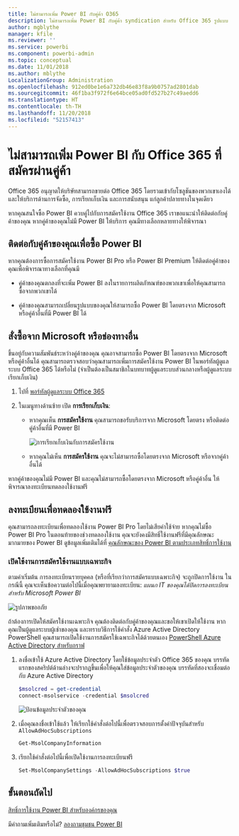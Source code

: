 ```yaml
---
title: ไม่สามารถเพิ่ม Power BI กับคู่ค้า O365
description: ไม่สามารถเพิ่ม Power BI กับคู่ค้า syndication สำหรับ Office 365 รูปแบบ syndication เป็นรูปแบบการจัดซื้อแบบหนึ่ง ที่ใช้โดย Office 365
author: mgblythe
manager: kfile
ms.reviewer: ''
ms.service: powerbi
ms.component: powerbi-admin
ms.topic: conceptual
ms.date: 11/01/2018
ms.author: mblythe
LocalizationGroup: Administration
ms.openlocfilehash: 912ed0be1e6a732db46e83f8a9b0757ad2801dab
ms.sourcegitcommit: 46f1ba3f972f6e64bce05ad0fd527b27c49aedd6
ms.translationtype: HT
ms.contentlocale: th-TH
ms.lasthandoff: 11/20/2018
ms.locfileid: "52157413"
---
```

# <a name="unable-to-add-power-bi-to-office-365-partner-subscription"></a>ไม่สามารถเพิ่ม Power BI กับ Office 365 ที่สมัครผ่านคู่ค้า

Office 365 อนุญาตให้บริษัทสามารถขายต่อ Office 365 โดยรวมเข้ากับโซลูชันของพวกเขาเองได้ และให้บริการด้านการจัดซื้อ, การเรียกเก็บเงิน และการสนับสนุน แก่ลูกค้าปลายทางในจุดเดียว

หากคุณสนใจซื้อ Power BI ควบคู่ไปกับการสมัครใช้งาน Office 365 เราขอแนะนำให้ติดต่อกับคู่ค้าของคุณ หากคู่ค้าของคุณไม่มี Power BI ให้บริการ คุณมีทางเลือกหลายทางให้พิจารณา

## <a name="work-with-your-partner-to-purchase-power-bi"></a>ติดต่อกับคู่ค้าของคุณเพื่อซื้อ Power BI

หากคุณต้องการซื้อการสมัครใช้งาน Power BI Pro หรือ Power BI Premium ให้ติดต่อคู่ค้าของคุณเพื่อพิจารณาทางเลือกที่คุณมี

* คู่ค้าของคุณตกลงที่จะเพิ่ม Power BI ลงในรายการผลิตภัฑณฑ์ของพวกเขาเพื่อให้คุณสามารถซื้อจากพวกเขาได้

* คู่ค้าของคุณสามารถเปลี่ยนรูปแบบของคุณให้สามารถซื้อ Power BI โดยตรงจาก Microsoft หรือคู่ค้าอื่นที่มี Power BI ได้

## <a name="purchase-from-microsoft-or-another-channel"></a>สั่งซื้อจาก Microsoft หรือช่องทางอื่น

ขึ้นอยู่กับความสัมพันธ์ระหว่างคู่ค้าของคุณ คุณอาจสามารถซื้อ Power BI โดยตรงจาก Microsoft หรือคู่ค้าอื่นได้ คุณสามารถตรวจสอบว่าคุณสามารถเพิ่มการสมัครใช้งาน Power BI ในพอร์ทัลผู้ดูแลระบบ Office 365 ได้หรือไม่ (จำเป็นต้องเป็นสมาชิกในบทบาทผู้ดูแลระบบส่วนกลางหรือผู้ดูแลระบบเรียกเก็บเงิน)

1. ไปที่ [พอร์ทัลผู้ดูแลระบบ Office 365](https://admin.microsoft.com/AdminPortal/Home#/homepage)

1. ในเมนูทางด้านซ้าย เปิด **การเรียกเก็บเงิน**:

    * หากคุณเห็น **การสมัครใช้งาน** คุณสามารถขอรับบริการจาก Microsoft โดยตรง หรือติดต่อคู่ค้าอื่นที่มี Power BI

        ![การเรียกเก็บเงินกับการสมัครใช้งาน](media/service-admin-syndication-partner/billingsub.png)

    * หากคุณไม่เห็น **การสมัครใช้งาน** คุณจะไม่สามารถซื้อโดยตรงจาก Microsoft หรือจากคู่ค้าอื่นได้

หากคู่ค้าของคุณไม่มี Power BI และคุณไม่สามารถซื้อโดยตรงจาก Microsoft หรือคู่ค้าอื่น ให้พิจารณาลงทะเบียนทดลองใช้งานฟรี

## <a name="sign-up-for-a-free-trial"></a>ลงทะเบียนเพื่อทดลองใช้งานฟรี

คุณสามารถลงทะเบียนเพื่อทดลองใช้งาน Power BI Pro โดยไม่เสียค่าใช้จ่าย หากคุณไม่ซื้อ Power BI Pro ในตอนท้ายของช่วงทดลองใช้งาน คุณจะยังคงมีสิทธิ์ใช้งานฟรีที่มีคุณลักษณะมากมายของ Power BI ดูข้อมูลเพิ่มเติมได้ที่ [คุณลักษณะของ Power BI ตามประเภทสิทธิ์การใช้งาน](service-features-license-type.md)

### <a name="enable-ad-hoc-subscriptions"></a>เปิดใช้งานการสมัครใช้งานแบบเฉพาะกิจ

ตามค่าเริ่มต้น การลงทะเบียนรายบุคคล (หรือที่เรียกว่าการสมัครแบบเฉพาะกิจ) จะถูกปิดการใช้งาน ในกรณีนี้ คุณจะเห็นข้อความต่อไปนี้เมื่อคุณพยายามลงทะเบียน: *แผนก IT ของคุณได้ปิดการลงทะเบียนสำหรับ Microsoft Power BI*

![รูปภาพขออภัย](media/service-admin-syndication-partner/sorry.png)

ถ้าต้องการเปิดให้สมัครใช้งานเฉพาะกิจ คุณต้องติดต่อกับคู่ค้าของคุณและขอให้เขาเปิดให้ใช้งาน หากคุณเป็นผู้ดูแลระบบผู้เช่าของคุณ และทราบวิธีการใช้คำสั่ง Azure Active Directory PowerShell คุณสามารถเปิดใช้งานการสมัครใช้เฉพาะกิจได้ด้วยตนเอง [PowerShell Azure Active Directory สำหรับกราฟ](/powershell/azure/active-directory/install-adv2/)

1. ลงชื่อเข้าใช้ Azure Active Directory โดยใช้ข้อมูลประจำตัว Office 365 ของคุณ บรรทัดแรกของสคริปต์ด้านล่างจะปรากฏขึ้นเพื่อให้คุณใส่ข้อมูลประจำตัวของคุณ บรรทัดที่สองจะเชื่อมต่อกับ Azure Active Directory

    ```powershell
    $msolcred = get-credential
    connect-msolservice -credential $msolcred
    ```

    ![ป้อนข้อมูลประจำตัวของคุณ](media/service-admin-syndication-partner/aad-signin.png)

1. เมื่อคุณลงชื่อเข้าใช้แล้ว ให้เรียกใช้คำสั่งต่อไปนี้เพื่อตรวจสอบการตั้งค่าปัจจุบันสำหรับ `AllowAdHocSubscriptions`

    ```powershell
    Get-MsolCompanyInformation
    ```

1. เรียกใช้คำสั่งต่อไปนี้เพื่อเปิดใช้งานการลงทะเบียนฟรี

    ```powershell
    Set-MsolCompanySettings -AllowAdHocSubscriptions $true
    ```

## <a name="next-steps"></a>ขั้นตอนถัดไป

[สิทธิ์การใช้งาน Power BI สำหรับองค์กรของคุณ](service-admin-licensing-organization.md)

มีคำถามเพิ่มเติมหรือไม่? [ลองถามชุมชน Power BI](http://community.powerbi.com/)